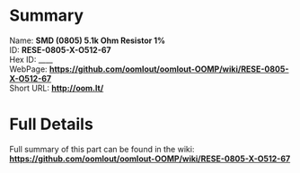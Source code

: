 
Summary
=================
  
Name: __SMD (0805) 5.1k Ohm Resistor 1%__    
ID: __RESE-0805-X-O512-67__   
Hex ID: ____   
WebPage: __https://github.com/oomlout/oomlout-OOMP/wiki/RESE-0805-X-O512-67__   
Short URL: __http://oom.lt/__   

Full Details
==========================
Full summary of this part can be found in the wiki:   
__https://github.com/oomlout/oomlout-OOMP/wiki/RESE-0805-X-O512-67__    

